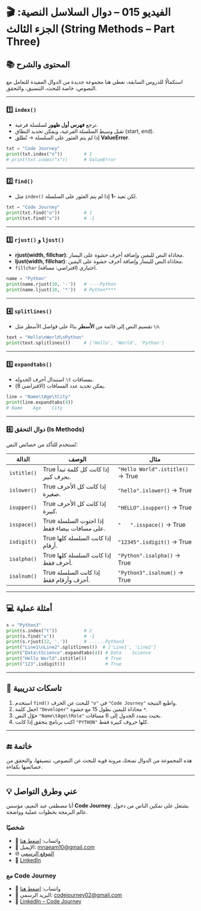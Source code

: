 # 🎬 الفيديو 015 – دوال السلاسل النصية: الجزء الثالث (String Methods – Part Three)

## 📚 المحتوى والشرح
استكمالًا للدروس السابقة، نغطي هنا مجموعة جديدة من الدوال المفيدة للتعامل مع النصوص، خاصة للبحث، التنسيق، والتحقق.

---

### 1️⃣ `index()`
- ترجع **فهرس أول ظهور** لسلسلة فرعية.
- تقبل وسيط السلسلة الفرعية، ويمكن تحديد النطاق (start, end).
- إذا لم يتم العثور على السلسلة → تُطلق **ValueError**.

```python
txt = "Code Journey"
print(txt.index("o"))        # 1
# print(txt.index("x"))      # ValueError
```

---

### 2️⃣ `find()`

* مثل `index()` لكن تعيد **-1** إذا لم يتم العثور على السلسلة.

```python
txt = "Code Journey"
print(txt.find("o"))         # 1
print(txt.find("x"))         # -1
```

---

### 3️⃣ `rjust()` و `ljust()`

* **rjust(width, fillchar)**: محاذاة النص لليمين وإضافة أحرف حشوة على اليسار.
* **ljust(width, fillchar)**: محاذاة النص لليسار وإضافة أحرف حشوة على اليمين.
* `fillchar` اختياري (افتراضي: مسافة).

```python
name = "Python"
print(name.rjust(10, '-'))   # ----Python
print(name.ljust(10, '*'))   # Python****
```

---

### 4️⃣ `splitlines()`

* تقسيم النص إلى قائمة من **الأسطر** بناءً على فواصل الأسطر مثل `\n`.

```python
text = "Hello\nWorld\nPython"
print(text.splitlines())     # ['Hello', 'World', 'Python']
```

---

### 5️⃣ `expandtabs()`

* استبدال أحرف الجدولة `\t` بمسافات.
* يمكن تحديد عدد المسافات (الافتراضي 8).

```python
line = "Name\tAge\tCity"
print(line.expandtabs(4))
# Name    Age    City
```

---

### 6️⃣ دوال التحقق (Is Methods)

تُستخدم للتأكد من خصائص النص:

| الدالة      | الوصف                                        | مثال                             |
| ----------- | -------------------------------------------- | -------------------------------- |
| `istitle()` | True إذا كانت كل كلمة تبدأ بحرف كبير.        | `"Hello World".istitle()` → True |
| `islower()` | True إذا كانت كل الأحرف صغيرة.               | `"hello".islower()` → True       |
| `isupper()` | True إذا كانت كل الأحرف كبيرة.               | `"HELLO".isupper()` → True       |
| `isspace()` | True إذا احتوت السلسلة على مسافات بيضاء فقط. | `"   ".isspace()` → True         |
| `isdigit()` | True إذا كانت السلسلة كلها أرقام.            | `"12345".isdigit()` → True       |
| `isalpha()` | True إذا كانت السلسلة كلها أحرف فقط.         | `"Python".isalpha()` → True      |
| `isalnum()` | True إذا كانت السلسلة أحرف وأرقام فقط.       | `"Python3".isalnum()` → True     |

---

## 💻 أمثلة عملية

```python
s = "Python3"
print(s.index("t"))          # 2
print(s.find("x"))           # -1
print(s.rjust(12, '.'))      # ......Python3
print("Line1\nLine2".splitlines())  # ['Line1', 'Line2']
print("Data\tScience".expandtabs(4)) # Data    Science
print("Hello World".istitle())       # True
print("123".isdigit())               # True
```

---

## 📝 تاسكات تدريبية

1. استخدم `find()` للبحث عن الحرف `"o"` في `"Code Journey"` واطبع النتيجة.
2. اجعل كلمة `"Developer"` محاذاة لليمين بطول 15 مع حشوة `*`.
3. حوّل النص `"Name\tAge\tRole"` بحيث يتمدد الجدول إلى 6 مسافات.
4. اكتب برنامج يتحقق إذا كانت `"PYTHON"` كلها حروف كبيرة فقط.

---

## 🔚 خاتمة

هذه المجموعة من الدوال تمنحك مرونة قوية للبحث عن النصوص، تنسيقها، والتحقق من خصائصها بكفاءة.

---


## 💡 عني وطرق التواصل


أنا مصطفى عبد النعيم، مؤسس **Code Journey**.
بشتغل على تمكين الناس من دخول عالم البرمجة بخطوات عملية وواضحة.


### شخصيًا
- 💬 واتساب: [اضغط هنا](https://wa.me/201114938410)
- 📧 الإيميل: mnaeam10@gmail.com  
- 🌐 [الموقع الرسمي](https://mostafa-naeam-web.vercel.app/)  
- 💼 [LinkedIn](https://www.linkedin.com/in/mostafa-naeam/)

### مع Code Journey
- 💬 واتساب: [اضغط هنا](https://wa.me/201555303227)
- 📩 البريد الرسمي: codejourney02@gmail.com  
- 💼 [LinkedIn – Code Journey](https://www.linkedin.com/company/code-journey25/)

